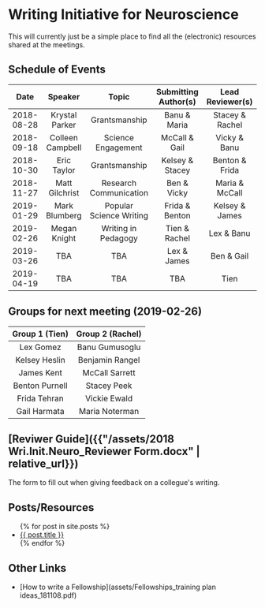 # Writing Initiative for Neuroscience

This will currently just be a simple place to find all the (electronic) resources shared at the meetings.

## Schedule of Events

|    Date    |      Speaker     |          Topic          | Submitting Author(s) | Lead Reviewer(s) |
|:----------:|:----------------:|:-----------------------:|:--------------------:|:----------------:|
| 2018-08-28 |  Krystal Parker  |      Grantsmanship      |     Banu & Maria     |  Stacey & Rachel |
| 2018-09-18 | Colleen Campbell |    Science Engagement   |     McCall & Gail    |   Vicky & Banu   |
| 2018-10-30 |    Eric Taylor   |      Grantsmanship      |    Kelsey & Stacey   |  Benton & Frida  |
| 2018-11-27 |  Matt Gilchrist  |  Research Communication |      Ben & Vicky     |  Maria & McCall  |
| 2019-01-29 |   Mark Blumberg  | Popular Science Writing |    Frida & Benton    |  Kelsey & James  |
| 2019-02-26 |   Megan Knight   |   Writing in Pedagogy   |     Tien & Rachel    |    Lex & Banu    |
| 2019-03-26 |        TBA       |           TBA           |      Lex & James     |    Ben & Gail    |
| 2019-04-19 |        TBA       |           TBA           |          TBA         |       Tien       |

## Groups for next meeting (2019-02-26)

| Group 1 (Tien)  |Group 2 (Rachel) |
|:---------------:|:---------------:|
|Lex Gomez        |Banu Gumusoglu   |
|Kelsey Heslin    |Benjamin Rangel  |
|James Kent       |McCall Sarrett   |
|Benton Purnell   |Stacey Peek      |
|Frida Tehran     |Vickie Ewald     |
|Gail Harmata     |Maria Noterman   |

## [Reviwer Guide]({{"/assets/2018 Wri.Init.Neuro_Reviewer Form.docx" | relative_url}})

The form to fill out when giving feedback on a collegue's writing.

## Posts/Resources

<ul>
  {% for post in site.posts %}
    <li>
      <a href="{{ post.url | relative_url }}">{{ post.title }}</a>
    </li>
  {% endfor %}
</ul>

## Other Links

- [How to write a Fellowship](assets/Fellowships_training plan ideas_181108.pdf)